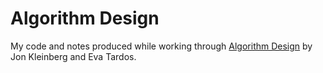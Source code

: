 # Algorithm Design

My code and notes produced while working through [Algorithm Design](http://www.aw-bc.com/info/kleinberg/) by Jon Kleinberg and Eva Tardos.
